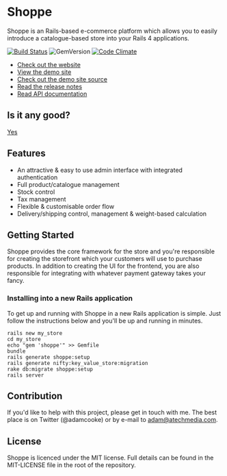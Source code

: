 # Shoppe

Shoppe is an Rails-based e-commerce platform which allows you to easily introduce a
catalogue-based store into your Rails 4 applications. 

[![Build Status](https://travis-ci.org/tryshoppe/shoppe.svg?branch=master)](https://travis-ci.org/tryshoppe/shoppe)
![GemVersion](https://badge.fury.io/rb/shoppe.png)
[![Code Climate](https://codeclimate.com/github/tryshoppe/core/badges/gpa.svg)](https://codeclimate.com/github/tryshoppe/core)

* [Check out the website](http://tryshoppe.com)
* [View the demo site](http://demo.tryshoppe.com)
* [Check out the demo site source](http://github.com/tryshoppe/example-store)
* [Read the release notes](https://github.com/tryshoppe/core/blob/master/CHANGELOG.md)
* [Read API documentation](http://api.tryshoppe.com)

## Is it any good?

[Yes](http://news.ycombinator.com/item?id=3067434)

## Features

* An attractive & easy to use admin interface with integrated authentication
* Full product/catalogue management
* Stock control
* Tax management
* Flexible & customisable order flow
* Delivery/shipping control, management & weight-based calculation

## Getting Started

Shoppe provides the core framework for the store and you're responsible for creating
the storefront which your customers will use to purchase products. In addition to
creating the UI for the frontend, you are also responsible for integrating with whatever
payment gateway takes your fancy.

### Installing into a new Rails application

To get up and running with Shoppe in a new Rails application is simple. Just follow the
instructions below and you'll be up and running in minutes.

    rails new my_store
    cd my_store
    echo "gem 'shoppe'" >> Gemfile
    bundle
    rails generate shoppe:setup
    rails generate nifty:key_value_store:migration
    rake db:migrate shoppe:setup
    rails server

## Contribution

If you'd like to help with this project, please get in touch with me. The best place is on
Twitter (@adamcooke) or by e-mail to adam@atechmedia.com.

## License

Shoppe is licenced under the MIT license. Full details can be found in the MIT-LICENSE
file in the root of the repository.
